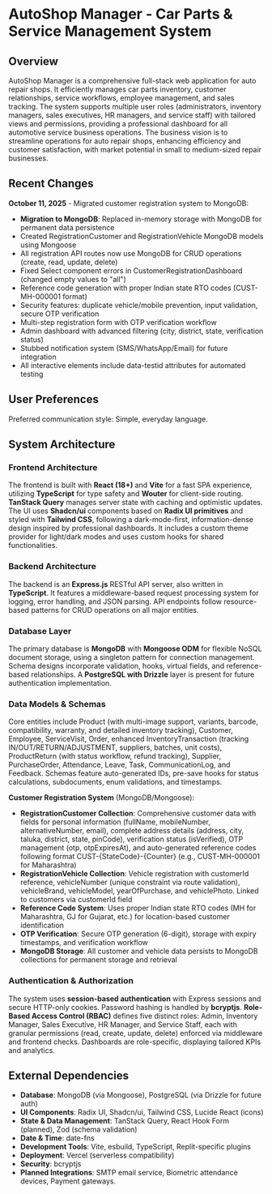 # AutoShop Manager - Car Parts & Service Management System

## Overview
AutoShop Manager is a comprehensive full-stack web application for auto repair shops. It efficiently manages car parts inventory, customer relationships, service workflows, employee management, and sales tracking. The system supports multiple user roles (administrators, inventory managers, sales executives, HR managers, and service staff) with tailored views and permissions, providing a professional dashboard for all automotive service business operations. The business vision is to streamline operations for auto repair shops, enhancing efficiency and customer satisfaction, with market potential in small to medium-sized repair businesses.

## Recent Changes
**October 11, 2025** - Migrated customer registration system to MongoDB:
- **Migration to MongoDB**: Replaced in-memory storage with MongoDB for permanent data persistence
- Created RegistrationCustomer and RegistrationVehicle MongoDB models using Mongoose
- All registration API routes now use MongoDB for CRUD operations (create, read, update, delete)
- Fixed Select component errors in CustomerRegistrationDashboard (changed empty values to "all")
- Reference code generation with proper Indian state RTO codes (CUST-MH-000001 format)
- Security features: duplicate vehicle/mobile prevention, input validation, secure OTP verification
- Multi-step registration form with OTP verification workflow
- Admin dashboard with advanced filtering (city, district, state, verification status)
- Stubbed notification system (SMS/WhatsApp/Email) for future integration
- All interactive elements include data-testid attributes for automated testing

## User Preferences
Preferred communication style: Simple, everyday language.

## System Architecture

### Frontend Architecture
The frontend is built with **React (18+)** and **Vite** for a fast SPA experience, utilizing **TypeScript** for type safety and **Wouter** for client-side routing. **TanStack Query** manages server state with caching and optimistic updates. The UI uses **Shadcn/ui** components based on **Radix UI primitives** and styled with **Tailwind CSS**, following a dark-mode-first, information-dense design inspired by professional dashboards. It includes a custom theme provider for light/dark modes and uses custom hooks for shared functionalities.

### Backend Architecture
The backend is an **Express.js** RESTful API server, also written in **TypeScript**. It features a middleware-based request processing system for logging, error handling, and JSON parsing. API endpoints follow resource-based patterns for CRUD operations on all major entities.

### Database Layer
The primary database is **MongoDB** with **Mongoose ODM** for flexible NoSQL document storage, using a singleton pattern for connection management. Schema designs incorporate validation, hooks, virtual fields, and reference-based relationships. A **PostgreSQL with Drizzle** layer is present for future authentication implementation.

### Data Models & Schemas
Core entities include Product (with multi-image support, variants, barcode, compatibility, warranty, and detailed inventory tracking), Customer, Employee, ServiceVisit, Order, enhanced InventoryTransaction (tracking IN/OUT/RETURN/ADJUSTMENT, suppliers, batches, unit costs), ProductReturn (with status workflow, refund tracking), Supplier, PurchaseOrder, Attendance, Leave, Task, CommunicationLog, and Feedback. Schemas feature auto-generated IDs, pre-save hooks for status calculations, subdocuments, enum validations, and timestamps.

**Customer Registration System** (MongoDB/Mongoose):
- **RegistrationCustomer Collection**: Comprehensive customer data with fields for personal information (fullName, mobileNumber, alternativeNumber, email), complete address details (address, city, taluka, district, state, pinCode), verification status (isVerified), OTP management (otp, otpExpiresAt), and auto-generated reference codes following format CUST-{StateCode}-{Counter} (e.g., CUST-MH-000001 for Maharashtra)
- **RegistrationVehicle Collection**: Vehicle registration with customerId reference, vehicleNumber (unique constraint via route validation), vehicleBrand, vehicleModel, yearOfPurchase, and vehiclePhoto. Linked to customers via customerId field
- **Reference Code System**: Uses proper Indian state RTO codes (MH for Maharashtra, GJ for Gujarat, etc.) for location-based customer identification
- **OTP Verification**: Secure OTP generation (6-digit), storage with expiry timestamps, and verification workflow
- **MongoDB Storage**: All customer and vehicle data persists to MongoDB collections for permanent storage and retrieval

### Authentication & Authorization
The system uses **session-based authentication** with Express sessions and secure HTTP-only cookies. Password hashing is handled by **bcryptjs**. **Role-Based Access Control (RBAC)** defines five distinct roles: Admin, Inventory Manager, Sales Executive, HR Manager, and Service Staff, each with granular permissions (read, create, update, delete) enforced via middleware and frontend checks. Dashboards are role-specific, displaying tailored KPIs and analytics.

## External Dependencies

- **Database**: MongoDB (via Mongoose), PostgreSQL (via Drizzle for future auth)
- **UI Components**: Radix UI, Shadcn/ui, Tailwind CSS, Lucide React (icons)
- **State & Data Management**: TanStack Query, React Hook Form (planned), Zod (schema validation)
- **Date & Time**: date-fns
- **Development Tools**: Vite, esbuild, TypeScript, Replit-specific plugins
- **Deployment**: Vercel (serverless compatibility)
- **Security**: bcryptjs
- **Planned Integrations**: SMTP email service, Biometric attendance devices, Payment gateways.